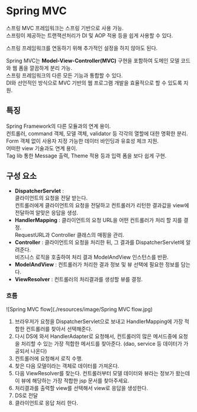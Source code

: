 # Spring MVC
스프링 MVC 프레임워크는 스프링 기반으로 사용 가능.  
스프링이 제공하는 트랜잭션처리가  DI 및 AOP 적용 등을 쉽게 사용할 수 있다.  

스프링 프레임워크를 연동하기 위해 추가적인 설정을 하지 않아도 된다.  

Spring MVC는 **Model-View-Controller(MVC)** 구현을 포함하여 도메인 모델 코드와 웹 폼을 깔끔하게 분리 가능.  
스프링 프레임워크의 다른 모든 기능과 통합할 수 있다.  
DI와 선언적인 방식으로 MVC 기반의 웹 프로그램 개발을 효율적으로 할 수 있도록 지원.   

## 특징
Spring Framework의 다른 모듈과의 연계 용이.  
컨트롤러, command 객체, 모델 객체, validator 등 각각의 열할에 대한 명확한 분리.  
Form 객체 없이 사용자 지정 가능한 데이터 바인딩과 유효성 체크 지원.  
어떠한 view 기술과도 연계 용이.  
Tag lib 통한 Message 출력, Theme 적용 등과 입력 폼을 보다 쉽게 구현.

## 구성 요소
- **DispatcherServlet** :  
클라이언트의 요청을 전달 받는다.  
컨트롤러에게 클라이언트의 요청을 전달하고 컨트롤러가 리턴한 결과값을 view에 전달하여 알맞은 응답을 생성.
- **HandlerMapping** : 
클라이언트의 요청 URL을 어떤 컨트롤러가 처리 할 지를 결정.  
RequestURL과 Controller 클래스의 매핑을 관리.  
- **Controller** :
클라이언트의 요청을 처리한 뒤, 그 결과를 DispatcherServlet에 알려준다.  
비즈니스 로직을 호출하여 처리 결과 ModelAndView 인스턴스를 반환.  
- **ModelAndView** :
컨트롤러가 처리한 결과 정보 및 뷰 선택에 필요한 정보를 담는다.
- **ViewResolver** :
컨트롤러의 처리결과를 생성할 뷰를 결정.

### 흐름  
![Spring MVC flow](./resources/image/Spring MVC flow.jpg)  
1. 브라우저가 요청을 DispatcherServlet으로 보내고 HandlerMapping에 가장 적합한 컨트롤러를 찾아서 선택해준다.   
2. 다시 DS에 와서 HandlerAdapter로 요청해서, 컨트롤러의 많은 메서드중에 요청을 처리할 수 있는 가장 적합한 메서드를 찾아준다. (dao, service 등 데이터가 가공되서 나온다)  
3. 컨트롤러에 요청해서 로직 수행.  
4. 찾은 다음 모델이라는 객체로 데이터를 가져온다.   
5. 다음 ViewResolver를 찾는다. 컨트롤러부터 모델 데이터와 뷰라는 정보가 왔는데 이 뷰에 해당하는 가장 적합한 jsp 문서를 찾아주세요.   
6. 처리결과를 출력할 view를 선택해서 view로 응답을 생성한다.  
7. DS로 전달  
8. 클라이언트로 응답 처리 한다.  